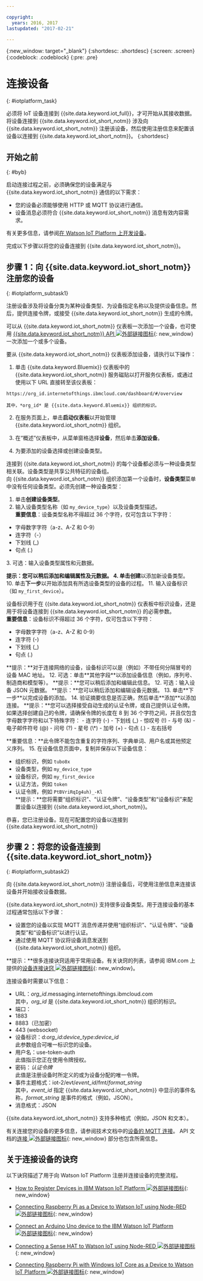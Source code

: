 ```yaml
---

copyright:
  years: 2016, 2017
lastupdated: "2017-02-21"

---
```


{:new_window: target="_blank"}
{:shortdesc: .shortdesc}
{:screen: .screen}
{:codeblock: .codeblock}
{:pre: .pre}

# 连接设备
{: #iotplatform_task}

必须将 IoT 设备连接到 {{site.data.keyword.iot_full}}，才可开始从其接收数据。将设备连接到 {{site.data.keyword.iot_short_notm}} 涉及向 {{site.data.keyword.iot_short_notm}} 注册该设备，然后使用注册信息来配置该设备以连接到 {{site.data.keyword.iot_short_notm}}。
{:shortdesc}

## 开始之前
{: #byb}

启动连接过程之前，必须确保您的设备满足与 {{site.data.keyword.iot_short_notm}} 通信的以下需求：

- 您的设备必须能够使用 HTTP 或 MQTT 协议进行通信。
- 设备消息必须符合 {{site.data.keyword.iot_short_notm}} 消息有效内容需求。

有关更多信息，请参阅[在 Watson IoT Platform 上开发设备](https://console.ng.bluemix.net/docs/services/IoT/devices/device_dev_index.html)。

完成以下步骤以将您的设备连接到 {{site.data.keyword.iot_short_notm}}。

## 步骤 1：向 {{site.data.keyword.iot_short_notm}} 注册您的设备  
{: #iotplatform_subtask1}

注册设备涉及将设备分类为某种设备类型、为设备指定名称以及提供设备信息。然后，提供连接令牌，或接受 {{site.data.keyword.iot_short_notm}} 生成的令牌。

可以从 {{site.data.keyword.iot_short_notm}} 仪表板一次添加一个设备，也可使用 [{{site.data.keyword.iot_short_notm}} API ![外部链接图标](../../icons/launch-glyph.svg)](https://docs.internetofthings.ibmcloud.com/swagger/v0002.html#!/Bulk_Operations/post_bulk_devices_add){: new_window} 一次添加一个或多个设备。

要从 {{site.data.keyword.iot_short_notm}} 仪表板添加设备，请执行以下操作：

1. 单击 {{site.data.keyword.Bluemix}} 仪表板中的 {{site.data.keyword.iot_short_notm}} 服务磁贴以打开服务仪表板，或通过使用以下 URL 直接转至该仪表板：

 `https://org_id.internetofthings.ibmcloud.com/dashboard/#/overview `

    其中，*org_id* 是 {{site.data.keyword.Bluemix}} 组织的标识。

2. 在服务页面上，单击**启动仪表板**以开始管理 {{site.data.keyword.iot_short_notm}} 组织。

3. 在“概述”仪表板中，从菜单窗格选择**设备**，然后单击**添加设备**。
5. 为要添加的设备选择或创建设备类型。
  
连接到 {{site.data.keyword.iot_short_notm}} 的每个设备都必须与一种设备类型相关联。设备类型是共享公共特征的设备组。  
向 {{site.data.keyword.iot_short_notm}} 组织添加第一个设备时，**设备类型**菜单中没有任何设备类型。必须先创建一种设备类型：
 1. 单击**创建设备类型**。
 2. 输入设备类型名称（如 `my_device_type`）以及设备类型描述。   
 **重要信息**：设备类型名称不得超过 36 个字符，仅可包含以下字符：
 <ul>
  <li>字母数字字符（a-z、A-Z 和 0-9）</li>
  <li>连字符（-）</li>
  <li>下划线 (&lowbar;)</li>
  <li>句点 (.)</li>
  </ul>
 3. 可选：输入设备类型属性和元数据。
     
 **提示：**您可以稍后添加和编辑属性及元数据。
 4. 单击**创建**以添加新设备类型。
10. 单击**下一步**以开始添加具有所选设备类型的设备的过程。
11. 输入设备标识（如 `my_first_device`）。
  
设备标识用于在 {{site.data.keyword.iot_short_notm}} 仪表板中标识设备，还是用于将设备连接到 {{site.data.keyword.iot_short_notm}} 的必需参数。  
**重要信息**：设备标识不得超过 36 个字符，仅可包含以下字符：
 <ul>
 <li>字母数字字符（a-z、A-Z 和 0-9）</li>
 <li>连字符 (-)</li>
 <li>下划线 (&lowbar;)</li>
 <li>句点 (.)</li>  
 </ul>
 **提示：**对于连接网络的设备，设备标识可以是（例如）不带任何分隔冒号的设备 MAC 地址。  
12. 可选：单击**其他字段**以添加设备信息（例如，序列号、制造商和模型等）。  
 **提示：**您可以稍后添加和编辑此信息。
12. 可选：输入设备 JSON 元数据。  
 **提示：**您可以稍后添加和编辑设备元数据。
13. 单击**下一步**以完成设备的添加。
14. 验证摘要信息是否正确，然后单击**添加**以添加连接。  
**提示：**您可以选择接受自动生成的认证令牌，或自己提供认证令牌。  
如果选择创建自己的令牌，请确保令牌的长度在 8 到 36 个字符之间，并且仅包含字母数字字符和以下特殊字符：
 - 连字符 (-)
 - 下划线 (&lowbar;)
 - 惊叹号 (!)
 - 与号 (&)
 - 电子邮件符号 (@)
 - 问号 (?)
 - 星号 (\*)
 - 加号 (+)
 - 句点 (.)
 - 左右括号  

 **重要信息：**此令牌不能包含重复的字符序列、字典单词、用户名或其他预定义序列。
15. 在设备信息页面中，复制并保存以下设备信息：  
 - 组织标识，例如 `tubo8x`
 - 设备类型，例如 `my_device_type`
 - 设备标识，例如 `my_first_device`
 - 认证方法，例如 `token`
 - 认证令牌，例如 `PtBVriRqIg4uh)_-Kl`  
  **提示：**您将需要“组织标识”、“认证令牌”、“设备类型”和“设备标识”来配置设备以连接到 {{site.data.keyword.iot_short_notm}}。  

恭喜，您已注册设备。现在可配置您的设备以连接到 {{site.data.keyword.iot_short_notm}}

## 步骤 2：将您的设备连接到 {{site.data.keyword.iot_short_notm}}
{: #iotplatform_subtask2}

向 {{site.data.keyword.iot_short_notm}} 注册设备后，可使用注册信息来连接该设备并开始接收设备数据。

{{site.data.keyword.iot_short_notm}} 支持很多设备类型。用于连接设备的基本过程通常包括以下步骤：
- 设置您的设备以实现 MQTT 消息传递并使用“组织标识”、“认证令牌”、“设备类型”和“设备标识”以进行认证。  
- 通过使用 MQTT 协议将设备消息发送到 {{site.data.keyword.iot_short_notm}} 组织。

**提示：**很多连接诀窍适用于常用设备。有关诀窍的列表，请参阅 IBM.com 上提供的[设备连接诀窍 ![外部链接图标](../../icons/launch-glyph.svg)](https://developer.ibm.com/recipes/tutorials/category/internet-of-things-iot/){: new_window}。

连接设备时需要以下信息：
- URL：*org_id*.messaging.internetofthings.ibmcloud.com  
其中，*org_id* 是 {{site.data.keyword.iot_short_notm}} 组织的标识。
- 端口：
 - 1883
 - 8883（已加密）
 - 443 (websocket)
- 设备标识：d:*org_id*:*device_type*:*device_id*  
此参数组合可唯一标识您的设备。
- 用户名：use-token-auth  
此值指示您正在使用令牌授权。
- 密码：*认证令牌*  
此值是注册设备时所定义的或为设备分配的唯一令牌。
- 事件主题格式：iot-2/evt/*event_id*/fmt/*format_string*  
 其中，*event_id* 指定 {{site.data.keyword.iot_short_notm}} 中显示的事件名称，*format_string* 是事件的格式（例如，JSON）。
- 消息格式：JSON
   
 {{site.data.keyword.iot_short_notm}} 支持多种格式（例如，JSON 和文本）。

有关连接您的设备的更多信息，请参阅技术文档中的[设备的 MQTT 连接](devices/mqtt.html)。
API 文档的[连接 ![外部链接图标](../../icons/launch-glyph.svg)](https://docs.internetofthings.ibmcloud.com/swagger/v0002.html#!/Connectivity/post_device_types_deviceType_devices_deviceId_events_eventName){: new_window} 部分也包含所需信息。

## 关于连接设备的诀窍

以下诀窍描述了用于向 Watson IoT Platform 注册并连接设备的完整流程。

- [How to Register Devices in IBM Watson IoT Platform ![外部链接图标](../../icons/launch-glyph.svg)](https://developer.ibm.com/recipes/tutorials/how-to-register-devices-in-ibm-iot-foundation/){: new_window}

- [Connecting Raspberry Pi as a Device to Watson IoT using Node-RED ![外部链接图标](../../icons/launch-glyph.svg)](https://developer.ibm.com/recipes/tutorials/deploy-watson-iot-node-on-raspberry-pi/){: new_window}

- [Connect an Arduino Uno device to the IBM Watson IoT Platform ![外部链接图标](../../icons/launch-glyph.svg)](https://developer.ibm.com/recipes/tutorials/connect-an-arduino-uno-device-to-the-ibm-internet-of-things-foundation/){: new_window}

- [Connecting a Sense HAT to Watson IoT using Node-RED ![外部链接图标](../../icons/launch-glyph.svg)](https://developer.ibm.com/recipes/tutorials/connecting-a-sense-hat-to-watson-iot-using-node-red/){: new_window}

- [Connecting Raspberry Pi with Windows IoT Core as a Device to Watson IoT Platform ![外部链接图标](../../icons/launch-glyph.svg)](https://developer.ibm.com/recipes/tutorials/connecting-raspberry-pi-with-windows-iot-core-as-a-device-to-watson-iot-using-node-red/){: new_window}
